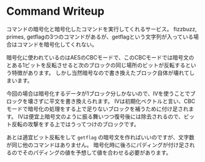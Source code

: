 # Command Writeup
コマンドの暗号化と暗号化したコマンドを実行してくれるサービス。
fizzbuzz, primes, getflagの3つのコマンドがあるが、getflagという文字列が入っている場合はコマンドを暗号化してくれない。

暗号化に使われているのはAESのCBCモードで、このCBCモードでは暗号文のとある1ビットを反転させると次のブロックの同じ場所のビットが反転するという特徴があります。
しかし当然暗号なので書き換えたブロック自体が壊れてしまいます。

今回の場合は暗号化するデータが1ブロック分しかないので、IVを使うことでブロックを壊さずに平文を書き換えられます。
IVは初期化ベクトルと言い、CBCモードで暗号化の処理をする上で足りないブロックを補うために付け足されます。
IVは便宜上暗号文のように振る舞いつつ復号後には除去されるので、ビット反転の攻撃をする上ではうってつけのブロックです。

あとは適宜ビット反転をして `getflag` の暗号文を作ればいいのですが、文字数が同じ他のコマンドはありません。
暗号化時に後ろにパディングが付け足されるのでそのパディングの値を予想して値を合わせる必要があります。
